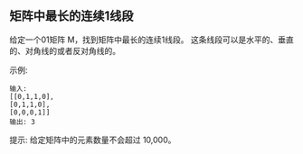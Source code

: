 ## 矩阵中最长的连续1线段

给定一个01矩阵 M，找到矩阵中最长的连续1线段。
这条线段可以是水平的、垂直的、对角线的或者反对角线的。

示例:

```
输入:
[[0,1,1,0],
[0,1,1,0],
[0,0,0,1]]
输出: 3
```

提示: 给定矩阵中的元素数量不会超过 10,000。
